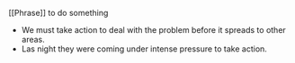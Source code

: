 [[Phrase]]
to do something

- We must take action to deal with the problem before it spreads to other areas.
- Las night they were coming under intense pressure to take action.

